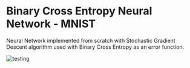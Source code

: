 # Binary Cross Entropy Neural Network - MNIST
Neural Network implemented from scratch with Stochastic Gradient Descent algorithm used with Binary Cross Entropy as an error function.

![testing](https://user-images.githubusercontent.com/88624747/144722437-9a733cfd-7d2c-4e90-9ebf-bc2667d953ea.png)
